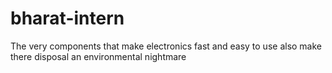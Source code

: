 # bharat-intern
The very components that make electronics fast and easy to use also make there disposal an environmental nightmare 

